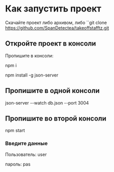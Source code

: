 # Как запустить проект

Скачайте проект либо архивом, либо 
``git clone https://github.com/SpanDetectea/takeoffstafftz.git

## Откройте проект в консоли 

Пропишите в консоли:

npm i

npm install -g json-server

## Пропишите в одной консоли 

json-server --watch db.json --port 3004

## Пропишите во второй консоли

npm start

### Введите данные

Пользователь: user

пароль: pas
